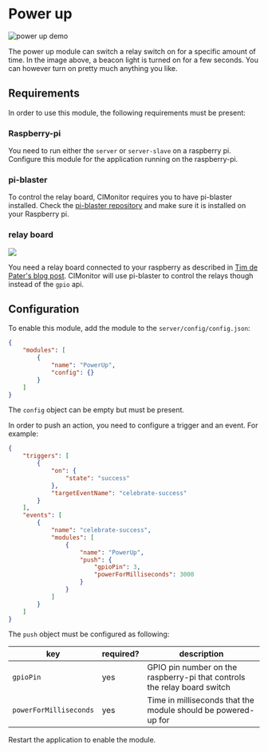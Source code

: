 # Power up

![power up demo](../img/beacon-light.gif)

The power up module can switch a relay switch on for a specific amount of time.
In the image above, a beacon light is turned on for a few seconds. You can
however turn on pretty much anything you like.

## Requirements

In order to use this module, the following requirements must be present:

### Raspberry-pi

You need to run either the `server` or `server-slave` on a raspberry pi. Configure this module
for the application running on the raspberry-pi.

### pi-blaster

To control the relay board, CIMonitor requires you to have pi-blaster installed.
Check the [pi-blaster repository](https://github.com/sarfata/pi-blaster) and make sure it is
installed on your Raspberry pi.

### relay board

![](https://www.trafex.nl/wp-content/uploads/2014/08/2014-08-22-13.29.36.jpg)

You need a relay board connected to your raspberry as described in
[Tim de Pater's blog post](https://www.trafex.nl/2014/08/25/connect-a-relay-board-to-your-raspberry-pi/).
CIMonitor will use pi-blaster to control the relays though instead of the `gpio` api.

## Configuration

To enable this module, add the module to the `server/config/config.json`:

```json
{
    "modules": [
        {
            "name": "PowerUp",
            "config": {}
        }
    ]
}
```

The `config` object can be empty but must be present.

In order to push an action, you need to configure a trigger and an event. For example:

```json
{
    "triggers": [
        {
            "on": {
                "state": "success"
            },
            "targetEventName": "celebrate-success"
        }
    ],
    "events": [
        {
            "name": "celebrate-success",
            "modules": [
                {
                    "name": "PowerUp",
                    "push": {
                        "gpioPin": 3,
                        "powerForMilliseconds": 3000
                    }
                }
            ]
        }
    ]
}
```

The `push` object must be configured as following:

| key                    | required? | description                                                              |
| ---------------------- | --------- | ------------------------------------------------------------------------ |
| `gpioPin`              | yes       | GPIO pin number on the raspberry-pi that controls the relay board switch |
| `powerForMilliseconds` | yes       | Time in milliseconds that the module should be powered-up for            |

Restart the application to enable the module.
